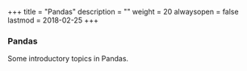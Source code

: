 +++
title = "Pandas"
description = ""
weight = 20
alwaysopen = false
lastmod = 2018-02-25
+++

### Pandas

Some introductory topics in Pandas.